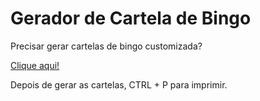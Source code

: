 # Gerador de Cartela de Bingo

Precisar gerar cartelas de bingo customizada?

[Clique aqui!](https://github.com/sindelblank/geradorcartelabingo)

Depois de gerar as cartelas, CTRL + P para imprimir.
